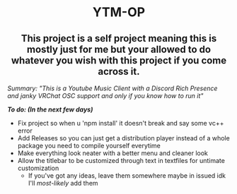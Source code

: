 <center>

# YTM-OP
## This project is a self project meaning this is mostly just for me but your allowed to do whatever you wish with this project if you come across it.</center>


*Summary: "This is a Youtube Music Client with a Discord Rich Presence and janky VRChat OSC support and only if you know how to run it"*

***To do: (In the next few days)***
- Fix project so when u 'npm install' it doesn't break and say some vc++ error
- Add Releases so you can just get a distribution player instead of a whole package you need to compile yourself everytime
- Make everything look neater with a better menu and cleaner look
- Allow the titlebar to be customized through text in textfiles for untimate customization
    - If you've got any ideas, leave them somewhere maybe in issued idk I'll *most-likely* add them


</center>